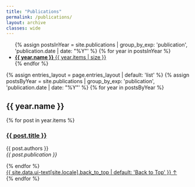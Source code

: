 ```yaml
---
title: "Publications"
permalink: /publications/
layout: archive
classes: wide
---
```



<ul class="taxonomy__index">
  {% assign postsInYear = site.publications | group_by_exp: 'publication', 'publication.date | date: "%Y"' %}
  {% for year in postsInYear %}
    <li>
      <a href="#{{ year.name }}">
        <strong>{{ year.name }}</strong> <span class="taxonomy__count">{{ year.items | size }}</span>
      </a>
    </li>
  {% endfor %}
</ul>

{% assign entries_layout = page.entries_layout | default: 'list' %}
{% assign postsByYear = site.publications | group_by_exp: 'publication', 'publication.date | date: "%Y"' %}
{% for year in postsByYear %}
  <section id="{{ year.name }}" class="taxonomy__section">
    <h2 class="archive__subtitle">{{ year.name }}</h2>
    <div class="entries-{{ entries_layout }}">
      {% for post in year.items %}
          <h3><a href="{{ post.link }}">{{ post.title }}</a> </h3>
          <p>
            {{ post.authors }}<br>
            <i>{{ post.publication }}</i>
          </p>
      {% endfor %}
    </div>
    <a href="#page-title" class="back-to-top">{{ site.data.ui-text[site.locale].back_to_top | default: 'Back to Top' }} &uarr;</a>
  </section>
{% endfor %}
